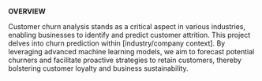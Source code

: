 **OVERVIEW**

Customer churn analysis stands as a critical aspect in various industries, enabling businesses to identify and predict customer attrition. This project delves into churn prediction within [industry/company context]. By leveraging advanced machine learning models, we aim to forecast potential churners and facilitate proactive strategies to retain customers, thereby bolstering customer loyalty and business sustainability.
